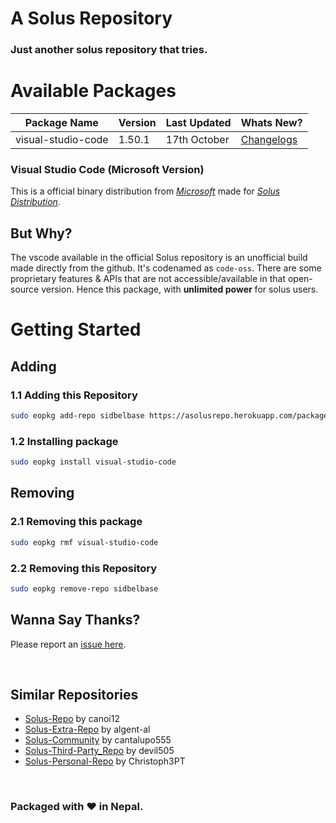 # A Solus Repository

### Just another solus repository that tries.

# Available Packages

| Package Name | Version | Last Updated | Whats New?
|-|-|-|-|
| visual-studio-code | 1.50.1 | 17th October | [Changelogs](https://github.com/microsoft/vscode/releases/tag/1.50.1) |

### Visual Studio Code (Microsoft Version)

This is a official binary distribution from [*Microsoft*](https://code.visualstudio.com/) made for [*Solus Distribution*](https://getsol.us/home/).


## But Why?

The vscode available in the official Solus repository is an unofficial build made directly from the github. It's codenamed as `code-oss`. There are some proprietary features & APIs that are not accessible/available in that open-source version. Hence this package, with **unlimited power** for solus users.

# Getting Started

## Adding

### 1.1 Adding this Repository

```bash
sudo eopkg add-repo sidbelbase https://asolusrepo.herokuapp.com/packages/eopkg-index.xml.xz
```


### 1.2 Installing package

```bash
sudo eopkg install visual-studio-code
```

## Removing

### 2.1 Removing this package

```bash
sudo eopkg rmf visual-studio-code
```

### 2.2 Removing this Repository

```bash
sudo eopkg remove-repo sidbelbase
```

## Wanna Say Thanks?

Please report an [issue here](https://github.com/sidbelbase/a-solus-repo/issues/new).


<br>

## Similar Repositories

*  [Solus-Repo](https://github.com/canoi12/solus-repo) by canoi12
*  [Solus-Extra-Repo](https://github.com/algent-al/solus-extra-repo) by algent-al
*  [Solus-Community](https://github.com/cantalupo555/repo-solus) by cantalupo555
*  [Solus-Third-Party_Repo](https://gitlab.com/devil505/solus-3rd-party-repo) by devil505
*  [Solus-Personal-Repo](https://github.com/Christoph3PT/solus-personal-repo) by Christoph3PT


<br>

### Packaged with ❤️ in Nepal.